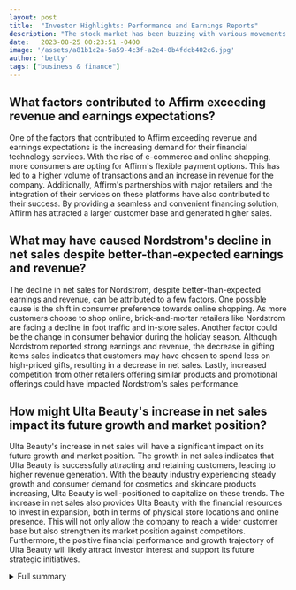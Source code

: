 ```yaml
---
layout: post
title:  "Investor Highlights: Performance and Earnings Reports"
description: "The stock market has been buzzing with various movements and earnings reports. Let's dive into the key highlights of some major companies."
date:   2023-08-25 00:23:51 -0400
image: '/assets/a81b1c2a-5a59-4c3f-a2e4-0b4fdcb402c6.jpg'
author: 'betty'
tags: ["business & finance"]
---
```


## What factors contributed to Affirm exceeding revenue and earnings expectations?
One of the factors that contributed to Affirm exceeding revenue and earnings expectations is the increasing demand for their financial technology services. With the rise of e-commerce and online shopping, more consumers are opting for Affirm's flexible payment options. This has led to a higher volume of transactions and an increase in revenue for the company. Additionally, Affirm's partnerships with major retailers and the integration of their services on these platforms have also contributed to their success. By providing a seamless and convenient financing solution, Affirm has attracted a larger customer base and generated higher sales.

## What may have caused Nordstrom's decline in net sales despite better-than-expected earnings and revenue?
The decline in net sales for Nordstrom, despite better-than-expected earnings and revenue, can be attributed to a few factors. One possible cause is the shift in consumer preference towards online shopping. As more customers choose to shop online, brick-and-mortar retailers like Nordstrom are facing a decline in foot traffic and in-store sales. Another factor could be the change in consumer behavior during the holiday season. Although Nordstrom reported strong earnings and revenue, the decrease in gifting items sales indicates that customers may have chosen to spend less on high-priced gifts, resulting in a decrease in net sales. Lastly, increased competition from other retailers offering similar products and promotional offerings could have impacted Nordstrom's sales performance.

## How might Ulta Beauty's increase in net sales impact its future growth and market position?
Ulta Beauty's increase in net sales will have a significant impact on its future growth and market position. The growth in net sales indicates that Ulta Beauty is successfully attracting and retaining customers, leading to higher revenue generation. With the beauty industry experiencing steady growth and consumer demand for cosmetics and skincare products increasing, Ulta Beauty is well-positioned to capitalize on these trends. The increase in net sales also provides Ulta Beauty with the financial resources to invest in expansion, both in terms of physical store locations and online presence. This will not only allow the company to reach a wider customer base but also strengthen its market position against competitors. Furthermore, the positive financial performance and growth trajectory of Ulta Beauty will likely attract investor interest and support its future strategic initiatives.

<details>
  <summary>Full summary</summary>
### Affirm<br><br>Affirm, the finance technology company, experienced a surge of 10.8% in its stock after surpassing revenue and earnings expectations. The company reported a quarterly loss of $0.69 per share, exceeding the estimated loss of $0.91 per share. Affirm Holdings also outperformed the market with a gain of 23.5% since the beginning of the year.<br><br>### Nordstrom<br><br>Despite reporting better-than-expected earnings and revenue, Nordstrom shares faced a decline of 4%. The company witnessed a decrease of approximately 22% in net sales for the nine-week holiday period. Notably, gifting items accounted for 67% of sales, reflecting a significant increase of 600 basis points.<br><br>### Gap<br><br>Gap, the renowned clothing retailer, showcased a 2% rise in its stock, despite announcing mixed quarterly results.<br><br>### Marvell Tech<br><br>Marvell Technology Group experienced a drop of over 5% in its shares, despite beating Wall Street's estimates.<br><br>### Ulta Beauty<br><br>Ulta Beauty, the cosmetics retailer, exceeded earnings expectations, leading to a 2% increase in its shares. The company reported net sales of $2,529.8 million for Q2 2023, a growth of $232.7 million compared to the same period in 2022. Ulta Beauty also revised its full-year forecast for net sales, projecting a 4% to 5% year-over-year sales gain.<br><br>### Intuit<br><br>Despite reporting strong fourth-quarter earnings, Intuit shares faced a decline of 2%.<br><br>### Workday<br><br>Workday, the cloud-based enterprise software provider, witnessed a 4% increase in its stock after posting results that exceeded expectations.<br><br>These movements and earnings reports provide valuable insights into the performance and future outlook of these companies. Investors will be closely monitoring their upcoming updates and projections.
</details>
